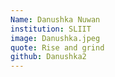 ```yaml
---
Name: Danushka Nuwan
institution: SLIIT
image: Danushka.jpeg
quote: Rise and grind
github: Danushka2
---
```

